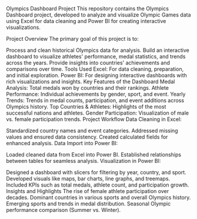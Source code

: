 

Olympics Dashboard Project
This repository contains the Olympics Dashboard project, developed to analyze and visualize Olympic Games data using Excel for data cleaning and Power BI for creating interactive visualizations.

Project Overview
The primary goal of this project is to:

Process and clean historical Olympics data for analysis.
Build an interactive dashboard to visualize athletes' performance, medal statistics, and trends across the years.
Provide insights into countries' achievements and comparisons over time.
Tools Used
Excel: For data cleaning, preparation, and initial exploration.
Power BI: For designing interactive dashboards with rich visualizations and insights.
Key Features of the Dashboard
Medal Analysis: Total medals won by countries and their rankings.
Athlete Performance: Individual achievements by gender, sport, and event.
Yearly Trends: Trends in medal counts, participation, and event additions across Olympics history.
Top Countries & Athletes: Highlights of the most successful nations and athletes.
Gender Participation: Visualization of male vs. female participation trends.
Project Workflow
Data Cleaning in Excel:

Standardized country names and event categories.
Addressed missing values and ensured data consistency.
Created calculated fields for enhanced analysis.
Data Import into Power BI:

Loaded cleaned data from Excel into Power BI.
Established relationships between tables for seamless analysis.
Visualization in Power BI:

Designed a dashboard with slicers for filtering by year, country, and sport.
Developed visuals like maps, bar charts, line graphs, and treemaps.
Included KPIs such as total medals, athlete count, and participation growth.
Insights and Highlights
The rise of female athlete participation over decades.
Dominant countries in various sports and overall Olympics history.
Emerging sports and trends in medal distribution.
Seasonal Olympic performance comparison (Summer vs. Winter).
